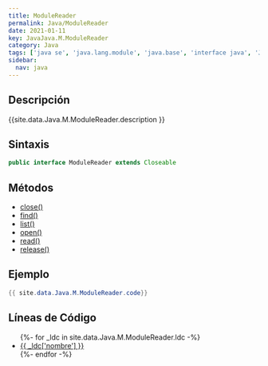```yaml
---
title: ModuleReader
permalink: Java/ModuleReader
date: 2021-01-11
key: JavaJava.M.ModuleReader
category: Java
tags: ['java se', 'java.lang.module', 'java.base', 'interface java', 'Java 9']
sidebar: 
  nav: java
---
```


## Descripción
{{site.data.Java.M.ModuleReader.description }}

## Sintaxis
~~~java
public interface ModuleReader extends Closeable
~~~

## Métodos
* [close()](/Java/ModuleReader/close)
* [find()](/Java/ModuleReader/find)
* [list()](/Java/ModuleReader/list)
* [open()](/Java/ModuleReader/open)
* [read()](/Java/ModuleReader/read)
* [release()](/Java/ModuleReader/release)

## Ejemplo
~~~java
{{ site.data.Java.M.ModuleReader.code}}
~~~

## Líneas de Código
<ul>
{%- for _ldc in site.data.Java.M.ModuleReader.ldc -%}
   <li>
       <a href="{{_ldc['url'] }}">{{ _ldc['nombre'] }}</a>
   </li>
{%- endfor -%}
</ul>
